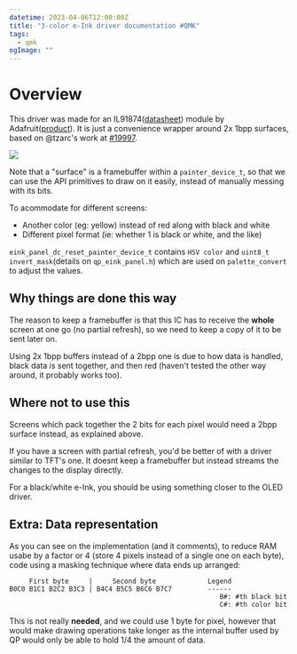 ```yaml
---
datetime: 2023-04-06T12:00:00Z
title: "3-color e-Ink driver documentation #QMK"
tags:
  - qmk
ogImage: ""
---
```


# Overview
This driver was made for an IL91874([datasheet](https://cdn-learn.adafruit.com/assets/assets/000/111/701/original/IL91874_DataSheet.pdf?1652393814)) module by Adafruit([product](https://www.adafruit.com/product/4098)). It is just a convenience wrapper around 2x 1bpp surfaces, based on @tzarc's work at [#19997](https://github.com/qmk/qmk_firmware/pull/19997). 

![](/content-images/qmk/eink.svg)

Note that a "surface" is a framebuffer within a `painter_device_t`, so that we can use the API primitives to draw on it easily, instead of manually messing with its bits.

To acommodate for different screens: 
  * Another color (eg: yellow) instead of red along with black and white
  * Different pixel format (ie: whether 1 is black or white, and the like)
 
`eink_panel_dc_reset_painter_device_t` contains `HSV color` and `uint8_t invert_mask`(details on `qp_eink_panel.h`) which are used on `palette_convert` to adjust the values.


## Why things are done this way
The reason to keep a framebuffer is that this IC has to receive the **whole** screen at one go (no partial refresh), so we need to keep a copy of it to be sent later on.

Using 2x 1bpp buffers instead of a 2bpp one is due to how data is handled, black data is sent together, and then red (haven't tested the other way around, it probably works too).

## Where **not** to use this
Screens which pack together the 2 bits for each pixel would need a 2bpp surface instead, as explained above.

If you have a screen with partial refresh, you'd be better of with a driver similar to TFT's one. It doesnt keep a framebuffer but instead streams the changes to the display directly.

For a black/white e-Ink, you should be using something closer to the OLED driver.

## Extra: Data representation
As you can see on the implementation (and it comments), to reduce RAM usabe by a factor or 4 (store 4 pixels instead of a single one on each byte), code using a masking technique where data ends up arranged:

```
     First byte     |     Second byte             Legend
B0C0 B1C1 B2C2 B3C3 | B4C4 B5C5 B6C6 B7C7         ------    
                                                     B#: #th black bit
                                                     C#: #th color bit
```

This is not really **needed**, and we could use 1 byte for pixel, however that would make drawing operations take longer as the internal buffer used by QP would only be able to hold 1/4 the amount of data.